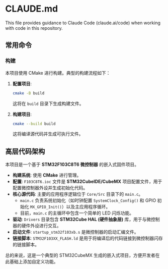 # CLAUDE.md

This file provides guidance to Claude Code (claude.ai/code) when working with code in this repository.

## 常用命令

### 构建
本项目使用 CMake 进行构建。典型的构建流程如下：

1.  **配置项目**:
    ```bash
    cmake -B build
    ```
    这将在 `build` 目录下生成构建文件。

2.  **构建项目**:
    ```bash
    cmake --build build
    ```
    这将编译源代码并生成可执行文件。

## 高层代码架构

本项目是一个基于 **STM32F103C8T6 微控制器** 的嵌入式固件项目。

*   **构建系统**: 使用 **CMake** 进行管理。
*   **配置**: `F103C8T6.ioc` 文件是 **STM32CubeIDE/CubeMX** 项目配置文件，用于配置微控制器外设并生成初始化代码。
*   **核心源代码**: 主要的应用程序逻辑位于 `Core/Src` 目录下的 `main.c`。
    *   `main.c` 负责系统初始化（如时钟配置 `SystemClock_Config()` 和 GPIO 初始化 `MX_GPIO_Init()`）以及主应用程序循环。
    *   目前，`main.c` 的主循环中包含一个简单的 LED 闪烁功能。
*   **驱动**: `Drivers` 目录包含 **STM32Cube HAL (硬件抽象层)** 库，用于与微控制器的硬件外设进行交互。
*   **启动文件**: `startup_stm32f103xb.s` 是微控制器的启动汇编文件。
*   **链接脚本**: `STM32F103XX_FLASH.ld` 是用于将编译后的代码链接到微控制器闪存的链接脚本。

总的来说，这是一个典型的 STM32CubeMX 生成的嵌入式项目，方便开发者在此基础上添加自定义功能。